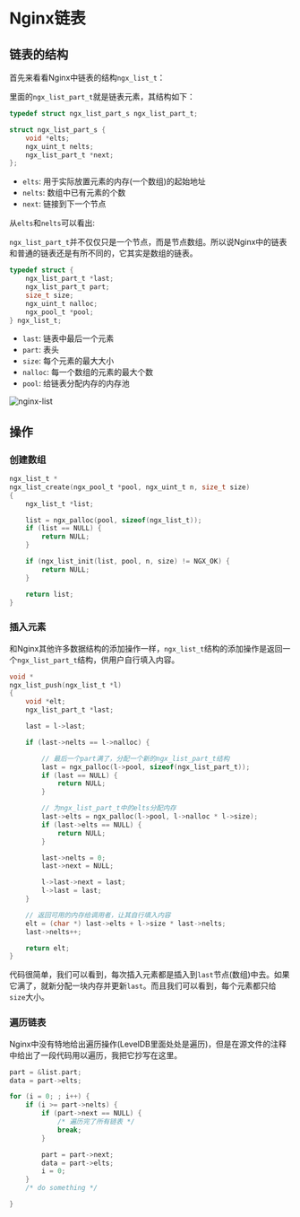 # Nginx链表

## 链表的结构

首先来看看Nginx中链表的结构`ngx_list_t`：

里面的`ngx_list_part_t`就是链表元素，其结构如下：

```c
typedef struct ngx_list_part_s ngx_list_part_t;

struct ngx_list_part_s {
    void *elts;
    ngx_uint_t nelts;
    ngx_list_part_t *next;
};
```

* `elts`: 用于实际放置元素的内存(一个数组)的起始地址
* `nelts`: 数组中已有元素的个数
* `next`: 链接到下一个节点

从`elts`和`nelts`可以看出:

`ngx_list_part_t`并不仅仅只是一个节点，而是节点数组。所以说Nginx中的链表和普通的链表还是有所不同的，它其实是数组的链表。

```c
typedef struct {
    ngx_list_part_t *last;
    ngx_list_part_t part;
    size_t size;
    ngx_uint_t nalloc;
    ngx_pool_t *pool;
} ngx_list_t;
```

* `last`: 链表中最后一个元素
* `part`: 表头
* `size`: 每个元素的最大大小
* `nalloc`: 每一个数组的元素的最大个数
* `pool`: 给链表分配内存的内存池

![nginx-list](https://raw.githubusercontent.com/JianYongChan/Markdown_Photos/master/Nginx/nginx-list.png)

## 操作

### 创建数组

```c
ngx_list_t *
ngx_list_create(ngx_pool_t *pool, ngx_uint_t n, size_t size)
{
    ngx_list_t *list;

    list = ngx_palloc(pool, sizeof(ngx_list_t));
    if (list == NULL) {
        return NULL;
    }

    if (ngx_list_init(list, pool, n, size) != NGX_OK) {
        return NULL;
    }

    return list;
}

```

### 插入元素

和Nginx其他许多数据结构的添加操作一样，`ngx_list_t`结构的添加操作是返回一个`ngx_list_part_t`结构，供用户自行填入内容。

```c
void *
ngx_list_push(ngx_list_t *l)
{
    void *elt;
    ngx_list_part_t *last;

    last = l->last;

    if (last->nelts == l->nalloc) {

        // 最后一个part满了，分配一个新的ngx_list_part_t结构
        last = ngx_palloc(l->pool, sizeof(ngx_list_part_t));
        if (last == NULL) {
            return NULL;
        }

        // 为ngx_list_part_t中的elts分配内存
        last->elts = ngx_palloc(l->pool, l->nalloc * l->size);
        if (last->elts == NULL) {
            return NULL;
        }

        last->nelts = 0;
        last->next = NULL;

        l->last->next = last;
        l->last = last;
    }

    // 返回可用的内存给调用者，让其自行填入内容
    elt = (char *) last->elts + l->size * last->nelts;
    last->nelts++;

    return elt;
}
```

代码很简单，我们可以看到，每次插入元素都是插入到`last`节点(数组)中去。如果它满了，就新分配一块内存并更新`last`。而且我们可以看到，每个元素都只给`size`大小。

### 遍历链表

Nginx中没有特地给出遍历操作(LevelDB里面处处是遍历)，但是在源文件的注释中给出了一段代码用以遍历，我把它抄写在这里。

```c
part = &list.part;
data = part->elts;

for (i = 0; ; i++) {
    if (i >= part->nelts) {
        if (part->next == NULL) {
            /* 遍历完了所有链表 */
            break;
        }

        part = part->next;
        data = part->elts;
        i = 0;
    }
    /* do something */

}
```
